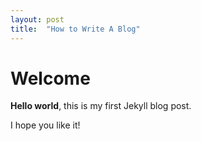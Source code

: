 ```yaml
---
layout: post
title:  "How to Write A Blog"
---
```


# Welcome

**Hello world**, this is my first Jekyll blog post.

I hope you like it!
